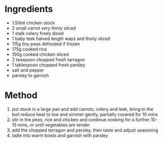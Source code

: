 # Ingredients

-   1.5litre chicken stock
-   2 small carrot very thinly sliced
-   1 stalk celery finely diced
-   1 baby leek halved length ways and thinly sliced
-   115g tiny peas defrosted if frozen
-   175g cooked rice
-   150g cooked chicken sliced
-   2 teaspoon chopped fresh tarragon
-   1 tablespoon chopped fresh parsley
-   salt and pepper
-   parsley to garnish

# Method

1.  put stock in a large pan and add carrots, celery and leek, bring to the boil reduce heat to low and simmer gently, partially covered for 10 mins
2.  stir in the peas, rice and chicken and continue cooking for a further 10-15 mins, or until vegetables are tender
3.  add the chopped tarragon and parsley, then taste and adjust seasoning
4.  ladle into warm bowls and garnish with parsley

